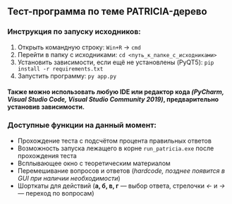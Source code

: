 ## Тест-программа по теме PATRICIA-дерево

### Инструкция по запуску исходников:

1. Открыть командную строку: `Win+R` → `cmd`
2. Перейти в папку с исходниками: `cd <путь_к_папке_с_исходниками>`
3. Установить зависимости, если ещё не установлены (PyQT5): `pip install -r requirements.txt`
4. Запустить программу: `py app.py`

#### Также можно использовать любую IDE или редактор кода _(PyCharm, Visual Studio Code, Visual Studio Community 2019)_, предварительно установив зависимости.

### Доступные функции на данный момент:
- Прохождение теста с подсчётом процента правильных ответов
- Возможность запуска лежащего в корне `run_patricia.exe` после прохождения теста
- Всплывающее окно с теоретическим материалом
- Перемешивание вопросов и ответов (_hardcode, позднее появится в GUI при наличии необходимости_)
- Шорткаты для действий (**а, б, в, г** — выбор ответа, стрелочки *←* и *→* — переход по вопросам)
